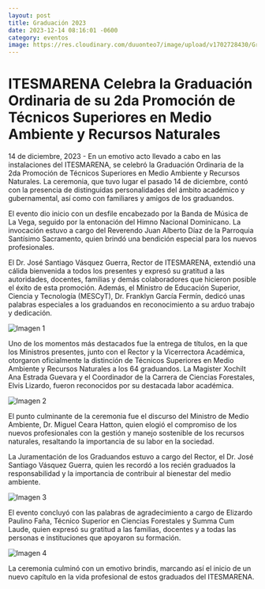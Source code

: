```yaml
---
layout: post
title: Graduación 2023
date: 2023-12-14 08:16:01 -0600
category: eventos
image: https://res.cloudinary.com/duuonteo7/image/upload/v1702728430/Graduacion%20ITESMARENA%202023/IMG-20231215-WA0014.jpg
---
```

<html lang="es">
<head>
    <meta charset="UTF-8">
    <meta name="viewport" content="width=device-width, initial-scale=1.0">
    <title>ITESMARENA Graduación 2023</title>
</head>
<body>
    <h1>ITESMARENA Celebra la Graduación Ordinaria de su 2da Promoción de Técnicos Superiores en Medio Ambiente y Recursos Naturales</h1>
    <p>14 de diciembre, 2023 - En un emotivo acto llevado a cabo en las instalaciones del ITESMARENA, se celebró la Graduación Ordinaria de la 2da Promoción de Técnicos Superiores en Medio Ambiente y Recursos Naturales. La ceremonia, que tuvo lugar el pasado 14 de diciembre, contó con la presencia de distinguidas personalidades del ámbito académico y gubernamental, así como con familiares y amigos de los graduandos.</p>
    <p>El evento dio inicio con un desfile encabezado por la Banda de Música de La Vega, seguido por la entonación del Himno Nacional Dominicano. La invocación estuvo a cargo del Reverendo Juan Alberto Díaz de la Parroquia Santísimo Sacramento, quien brindó una bendición especial para los nuevos profesionales.</p>
    <p>El Dr. José Santiago Vásquez Guerra, Rector de ITESMARENA, extendió una cálida bienvenida a todos los presentes y expresó su gratitud a las autoridades, docentes, familias y demás colaboradores que hicieron posible el éxito de esta promoción. Además, el Ministro de Educación Superior, Ciencia y Tecnología (MESCyT), Dr. Franklyn García Fermín, dedicó unas palabras especiales a los graduandos en reconocimiento a su arduo trabajo y dedicación.</p>
    <img src="https://res.cloudinary.com/duuonteo7/image/upload/v1702728451/Graduacion%20ITESMARENA%202023/IMG-20231215-WA0010.jpg" alt="Imagen 1">
    <p>Uno de los momentos más destacados fue la entrega de títulos, en la que los Ministros presentes, junto con el Rector y la Vicerrectora Académica, otorgaron oficialmente la distinción de Técnicos Superiores en Medio Ambiente y Recursos Naturales a los 64 graduandos. La Magister Xochilt Ana Estrada Guevara y el Coordinador de la Carrera de Ciencias Forestales, Elvis Lizardo, fueron reconocidos por su destacada labor académica.</p>
    <img src="https://res.cloudinary.com/duuonteo7/image/upload/v1702728450/Graduacion%20ITESMARENA%202023/IMG-20231215-WA0009.jpg" alt="Imagen 2">
    <p>El punto culminante de la ceremonia fue el discurso del Ministro de Medio Ambiente, Dr. Miguel Ceara Hatton, quien elogió el compromiso de los nuevos profesionales con la gestión y manejo sostenible de los recursos naturales, resaltando la importancia de su labor en la sociedad.</p>
   <p>La Juramentación de los Graduandos estuvo a cargo del Rector, el Dr. José Santiago Vásquez Guerra, quien les recordó a los recién graduados la responsabilidad y la importancia de contribuir al bienestar del medio ambiente.</p>
    <img src="https://res.cloudinary.com/duuonteo7/image/upload/v1702728449/Graduacion%20ITESMARENA%202023/IMG-20231215-WA0007.jpg" alt="Imagen 3">
   <p>El evento concluyó con las palabras de agradecimiento a cargo de Elizardo Paulino Faña, Técnico Superior en Ciencias Forestales y Summa Cum Laude, quien expresó su gratitud a las familias, docentes y a todas las personas e instituciones que apoyaron su formación.</p>
    <img src="https://res.cloudinary.com/duuonteo7/image/upload/v1702728443/Graduacion%20ITESMARENA%202023/IMG-20231215-WA0030.jpg" alt="Imagen 4">
    <p>La ceremonia culminó con un emotivo brindis, marcando así el inicio de un nuevo capítulo en la vida profesional de estos graduados del ITESMARENA.</p>
</body>
</html>


